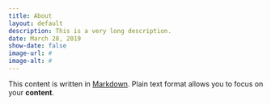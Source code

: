 ```yaml
---
title: About
layout: default
description: This is a very long description.
date: March 28, 2019
show-date: false
image-url: #
image-alt: #
---
```


This content is written in [Markdown](https://learnxinyminutes.com/docs/markdown/). Plain text format allows you to focus on your **content**.
